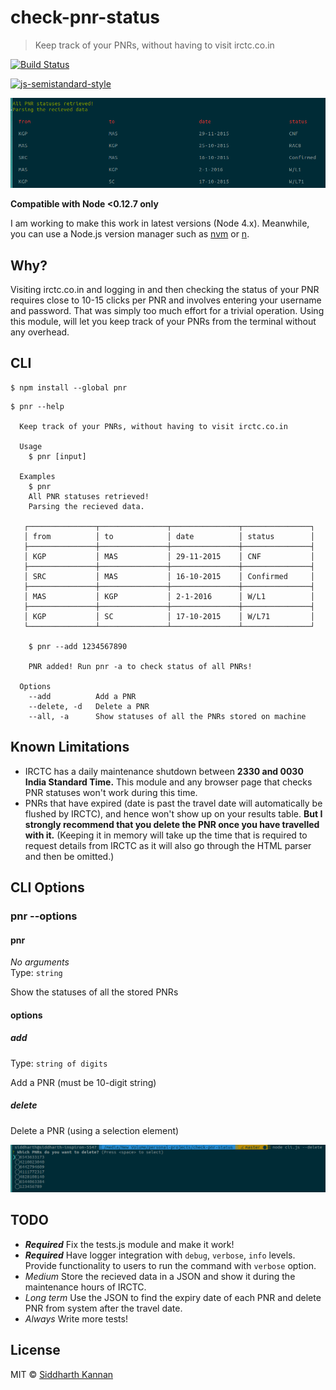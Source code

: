 # check-pnr-status

> Keep track of your PNRs, without having to visit irctc.co.in

[![Build Status](https://travis-ci.org/icyflame/check-pnr-status.svg?branch=master)](https://travis-ci.org/icyflame/check-pnr-status)

[![js-semistandard-style](https://img.shields.io/badge/code%20style-semistandard-brightgreen.svg)](https://github.com/Flet/semistandard)

![screenshot](./img/screenshot.png)

**Compatible with Node <0.12.7 only**

I am working to make this work in latest versions (Node 4.x). Meanwhile, you can use a Node.js version
manager such as [nvm](https://github.com/creationix/nvm) or [n](https://github.com/tj/n).

## Why?

Visiting irctc.co.in and logging in and then checking the status of your PNR
requires close to 10-15 clicks per PNR and involves entering your username
and password. That was simply too much effort for a trivial operation.
Using this module, will let you keep track of your PNRs from
the terminal without any overhead.


## CLI

```
$ npm install --global pnr
```
```
$ pnr --help

  Keep track of your PNRs, without having to visit irctc.co.in

  Usage
    $ pnr [input]

  Examples
    $ pnr
    All PNR statuses retrieved!
    Parsing the recieved data.

   ┌───────────────┬───────────────┬───────────────┬───────────────┐
   │ from          │ to            │ date          │ status        │
   ├───────────────┼───────────────┼───────────────┼───────────────┤
   │ KGP           │ MAS           │ 29-11-2015    │ CNF           │
   ├───────────────┼───────────────┼───────────────┼───────────────┤
   │ SRC           │ MAS           │ 16-10-2015    │ Confirmed     │
   ├───────────────┼───────────────┼───────────────┼───────────────┤
   │ MAS           │ KGP           │ 2-1-2016      │ W/L1          │
   ├───────────────┼───────────────┼───────────────┼───────────────┤
   │ KGP           │ SC            │ 17-10-2015    │ W/L71         │
   └───────────────┴───────────────┴───────────────┴───────────────┘

    $ pnr --add 1234567890

    PNR added! Run pnr -a to check status of all PNRs!

  Options
    --add          Add a PNR
    --delete, -d   Delete a PNR
    --all, -a      Show statuses of all the PNRs stored on machine
```


## Known Limitations

- IRCTC has a daily maintenance shutdown between **2330 and 0030 India Standard Time.** This module and any browser page that checks PNR statuses won't work during this time.
- PNRs that have expired (date is past the travel date will automatically be flushed by IRCTC),
and hence won't show up on your results table. **But I strongly recommend that you delete
the PNR once you have travelled with it.** (Keeping it in memory will take up the time that is required to request details from IRCTC
  as it will also go through the HTML parser and then be omitted.)


## CLI Options

### pnr --options

#### pnr

*No arguments*  
Type: `string`

Show the statuses of all the stored PNRs

#### options

##### add

Type: `string of digits`  

Add a PNR (must be 10-digit string)

##### delete

Delete a PNR (using a selection element)

![delete-screenshot](./img/delete-screenshot.png)


## TODO

- **_Required_** Fix the tests.js module and make it work!
- **_Required_** Have logger integration with `debug`, `verbose`, `info` levels. Provide functionality to users to run the command with `verbose` option.
- _Medium_ Store the recieved data in a JSON and show it during the maintenance hours of IRCTC.
- _Long term_ Use the JSON to find the expiry date of each PNR and delete PNR from system after the travel date.
- _Always_ Write more tests!


## License

MIT © [Siddharth Kannan](http://icyflame.github.io)
